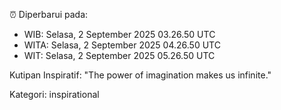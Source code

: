 ⏰ Diperbarui pada:
- WIB: Selasa, 2 September 2025 03.26.50 UTC
- WITA: Selasa, 2 September 2025 04.26.50 UTC
- WIT: Selasa, 2 September 2025 05.26.50 UTC

Kutipan Inspiratif:
"The power of imagination makes us infinite."


Kategori: inspirational

